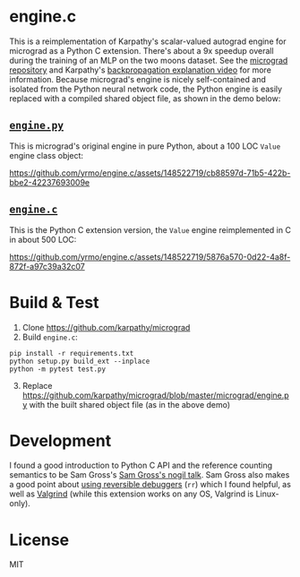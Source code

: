 # engine.c

This is a reimplementation of Karpathy's scalar-valued autograd engine for micrograd as a Python C extension. There's about a 9x speedup overall during the training of an MLP on the two moons dataset. See the [micrograd repository](https://github.com/karpathy/micrograd) and Karpathy's [backpropagation explanation video](https://www.youtube.com/watch?v=VMj-3S1tku0) for more information. Because micrograd's engine is nicely self-contained and isolated from the Python neural network code, the Python engine is easily replaced with a compiled shared object file, as shown in the demo below: 

## [`engine.py`](https://github.com/karpathy/micrograd/blob/master/micrograd/engine.py)

This is micrograd's original engine in pure Python, about a 100 LOC `Value` engine class object:

https://github.com/yrmo/engine.c/assets/148522719/cb88597d-71b5-422b-bbe2-42237693009e

## [`engine.c`](https://github.com/yrmo/engine.c/blob/main/engine.c)

This is the Python C extension version, the `Value` engine reimplemented in C in about 500 LOC:

https://github.com/yrmo/engine.c/assets/148522719/5876a570-0d22-4a8f-872f-a97c39a32c07

# Build & Test

1) Clone https://github.com/karpathy/micrograd
2) Build `engine.c`:
```
pip install -r requirements.txt
python setup.py build_ext --inplace
python -m pytest test.py
```
3) Replace https://github.com/karpathy/micrograd/blob/master/micrograd/engine.py with the built shared object file (as in the above demo)

# Development

I found a good introduction to Python C API and the reference counting semantics to be Sam Gross's [Sam Gross's nogil talk](https://www.youtube.com/watch?v=9OOJcTp8dqE). Sam Gross also makes a good point about [using reversible debuggers](https://youtu.be/9OOJcTp8dqE?t=2518) (`rr`) which I found helpful, as well as [Valgrind](https://www.youtube.com/watch?v=2e_u2eXe7P4) (while this extension works on any OS, Valgrind is Linux-only).

# License

MIT
